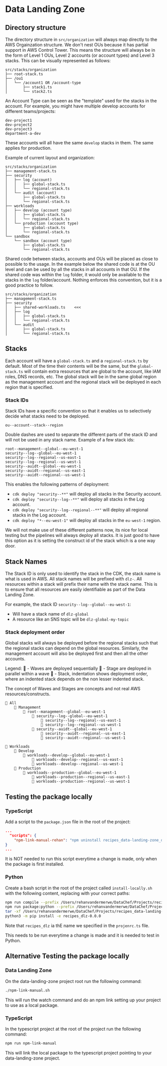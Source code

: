 # Data Landing Zone

## Directory structure

The directory structure in `src/organization` will always map directly to the AWS Orgainzation structure. 
We don't nest OUs because it has partial support in AWS Control Tower. This means the structure will always be in the 
form of Level 1 OUs, Level 2 accounts (or account types) and Level 3 stacks. This can be visually represented as follows:
```
src/stacks/organization
├── root-stack.ts
├── /ou1
│   └── /account1 OR /account-type
│       ├── stack1.ts
│       └── stack2.ts
```

An Account Type can be seen as the "template" used for the stacks in the account. For example, you might have multiple
develop accounts for different teams/projects: 
``` 
dev-project1
dev-project2
dev-project3
department-a-dev
```

These accounts will all have the same `develop` stacks in them. The same applies for production.

Example of current layout and organization:
```
src/stacks/organization
├── management-stack.ts
├── security
│   ├── log (account)
│   │   ├── global-stack.ts
│   │   └── regional-stack.ts
│   └── audit (account)
│       ├── global-stack.ts
│       └── regional-stack.ts
├── workloads
│   ├── develop (account type)
│   │   ├── global-stack.ts
│   │   └── regional-stack.ts
│   └── production (account type)
│       ├── global-stack.ts
│       └── regional-stack.ts
└── sandbox
    └── sandbox (account type) 
        ├── global-stack.ts
        └── regional-stack.ts
```

Shared code between stacks, accounts and OUs will be placed as close to possible to the usage. In the example below the 
shared code is at the OU level and can be used by all the stacks in all accounts in that OU. If the shared code was within
the `log` folder, it would only be available to the stacks in the `log` folder/account. Nothing enforces this 
convention, but it is a good practice to follow.
```
src/stacks/organization
├── management-stack.ts
├── security
│   ├── shared-workloads.ts    <<<
│   ├── log
│   │   ├── global-stack.ts
│   │   └── regional-stack.ts
│   └── audit
│       ├── global-stack.ts
│       └── regional-stack.ts
```

## Stacks

Each account will have a `global-stack.ts` and a `regional-stack.ts` by default. Most of the time their contents will
be the same, but the `global-stack.ts` will contain extra resources that are global to the account, like IAM roles,
DNS records, etc. The global stack will be in the same global region as the management account and the regional stack
will be deployed in each region that is specified. 

### Stack IDs

Stack IDs have a specific convention so that it enables us to selectively decide what stacks need to be deployed. 
``` 
ou--account--stack--region
```

Double dashes are used to separate the different parts of the stack ID and will not be used in any stack name. Example
of a few stack ids: 
```
root--management--global--eu-west-1
security--log--global--eu-west-1
security--log--regional--us-east-1
security--log--regional--us-west-1
security--auidt--global--eu-west-1
security--auidt--regional--us-east-1
security--auidt--regional--us-west-1
```

This enables the following patterns of deployment:
- `cdk deploy "security--**"` will deploy all stacks in the Security account.
- `cdk deploy "security--log--**"` will deploy all stacks in the Log account.
- `cdk deploy "security--log--regional--**"` will deploy all regional stacks in the Log account.
- `cdk deploy "*--eu-west-1"` will deploy all stacks in the `eu-west-1` region.

We will not make use of these different patterns now, its nice for local testing but the pipelines will always deploy
all stacks. It is just good to have this option as it is setting the construct id of the stack which is a one way door.

## Stack Names
The Stack ID is only used to identify the stack in the CDK, the stack name is what is used in AWS. All stack names 
will be prefixed with `dlz-`. All resources within a stack will prefix their name with the stack name. This is to 
ensure that all resources are easily identifiable as part of the Data Landing Zone. 

For example, the stack ID `security--log--global--eu-west-1`:
- Will have a stack name of `dlz-global`
- A resource like an SNS topic will be `dlz-global-my-topic`

### Stack deployment order

Global stacks will always be deployed before the regional stacks such that the regional stacks can depend on the global
resources. Similarly, the management account will also be deployed first and then all the other accounts.

Legend: 
🌊 - Waves are deployed sequentially
🔲 - Stage are deployed in parallel within a wave
📄 - Stack, indentation shows deployment order, where an indented stack depends on the non lesser indented stack.

The concept of Waves and Stages are concepts and not real AWS resources/constructs.

``` 
🌊 All
    🔲 Management
        📄 root--management--global--eu-west-1
            📄 security--log--global--eu-west-1
                📄 security--log--regional--us-east-1
                📄 security--log--regional--us-west-1
            📄 security--auidt--global--eu-west-1
                📄 security--auidt--regional--us-east-1
                📄 security--auidt--regional--us-west-1
                
🌊 Workloads
    🔲 Develop
        📄 workloads--develop--global--eu-west-1
            📄 workloads--develop--regional--us-east-1
            📄 workloads--develop--regional--us-west-1
    🔲 Production
        📄 workloads--production--global--eu-west-1
            📄 workloads--production--regional--us-east-1
            📄 workloads--production--regional--us-west-1
```


## Testing the package locally

### TypeScript

Add a script to the `package.json` file in the root of the project:

```json
...
  "scripts": {
    "npm-link-manual-rehan": "npm uninstall recipes_data-landing-zone_data && ln -s /Users/rehanvandermerwe/DataChef/Projects/recipes_data-landing-zone_data-landing-zone /Users/rehanvandermerwe/DataChef/Projects/recipes_data-landing-zone_data-landing-zone-sandbox/node_modules"
}
...
```

It is NOT needed to run this script everytime a change is made, only when the package is first installed.

### Python

Create a bash script in the root of the project called `install-locally.sh` with the following content, replacing 
with your correct paths:

```bash
npm run compile --prefix /Users/rehanvandermerwe/DataChef/Projects/recipes_data-landing-zone_data-landing-zone
npm run package:python --prefix /Users/rehanvandermerwe/DataChef/Projects/recipes_data-landing-zone_data-landing-zone
tar -xf /Users/rehanvandermerwe/DataChef/Projects/recipes_data-landing-zone_data-landing-zone/dist/python/recipes_dlz-0.0.0.tar.gz
python3 -m pip install -e recipes_dlz-0.0.0
```

Note that `recipes_dlz` ia thE name we specified in the `projenrc.ts` file.

This needs to be run everytime a change is made and it is needed to test in Python.

## Alternative Testing the package locally

### Data Landing Zone

On the data-landing-zone project root run the following command:

```bash
./npm-link-manual.sh
```

This will run the watch command and do an npm link setting up your project to use as a local package.

### TypeScript

In the typescript project at the root of the project run the following command:

```bash
npm run npm-link-manual
```

This will link the local package to the typescript project pointing to your data-landing-zone project.
